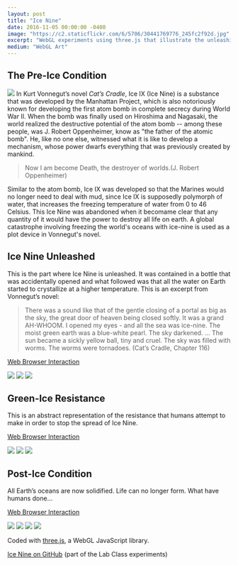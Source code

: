 ```yaml
---
layout: post
title: "Ice Nine"
date: 2016-11-05 00:00:00 -0400
image: "https://c2.staticflickr.com/6/5706/30441769776_245fc2f92d.jpg"
excerpt: "WebGL experiments using three.js that illustrate the unleashing of Ice Nine, a fictional substance from Kurt Vonnegut's novel 'Cat’s Cradle'."
medium: "WebGL Art"
---
```


## The Pre-Ice Condition

![](https://c2.staticflickr.com/6/5574/29847493484_9146a017aa_c.jpg)
In Kurt Vonnegut’s novel *Cat’s Cradle*, Ice IX (Ice Nine) is a substance that was developed by the Manhattan Project, which is also notoriously known for developing the first atom bomb in complete secrecy during World War II. When the bomb was finally used on Hiroshima and Nagasaki, the world realized the destructive potential of the atom bomb -- among these people, was J. Robert Oppenheimer, know as "the father of the atomic bomb". He, like no one else, witnessed what it is like to develop a mechanism, whose power dwarfs everything that was previously created by mankind.

>Now I am become Death, the destroyer of worlds.(J. Robert Oppenheimer)

Similar to the atom bomb, Ice IX was developed so that the Marines would no longer need to deal with mud, since Ice IX is supposedly polymorph of water, that increases the freezing temperature of water from 0 to 46 Celsius. This Ice Nine was abandoned when it becomame clear that any quantity of it would have the power to destroy all life on earth. A global catastrophe involving freezing the world's oceans with ice-nine is used as a plot device in Vonnegut's novel.


## Ice Nine Unleashed

This is the part where Ice Nine is unleashed. It was contained in a bottle that was accidentally opened and what followed was that all the water on Earth started to crystallize at a higher temperature. This is an excerpt from Vonnegut’s novel:

>There was a sound like that of the gentle closing of a portal as big as the sky, the great door of heaven being closed softly. It was a grand AH-WHOOM. I opened my eyes - and all the sea was ice-nine. The moist green earth was a blue-white pearl. The sky darkened. ... The sun became a sickly yellow ball, tiny and cruel. The sky was filled with worms. The worms were tornadoes. (Cat’s Cradle, Chapter 116)

[Web Browser Interaction](http://mbrav.github.io/Lab-FA16/13/index.html)

![](https://c2.staticflickr.com/6/5623/29847493454_f8c9841c99_c.jpg)
![](https://c2.staticflickr.com/6/5476/29845945283_6058071e42_c.jpg)
![](https://c2.staticflickr.com/6/5720/29845945323_8a3029f8a1_c.jpg)

## Green-Ice Resistance

This is an abstract representation of the resistance that humans attempt to make in order to stop the spread of Ice Nine.

[Web Browser Interaction](http://mbrav.github.io/Lab-FA16/14/index.html)

![](https://c2.staticflickr.com/6/5706/30441769776_245fc2f92d_c.jpg)
![](https://c2.staticflickr.com/6/5516/30391706841_441f95e50d_c.jpg)
![](https://c2.staticflickr.com/6/5819/29847493784_7f9b727bf9_c.jpg)

## Post-Ice Condition

All Earth’s oceans are now solidified. Life can no longer form. What have humans done...

[Web Browser Interaction](http://mbrav.github.io/Lab-FA16/15/index.html)

![](https://c2.staticflickr.com/6/5611/30441769956_5007353033_c.jpg)
![](https://c2.staticflickr.com/6/5511/30441770026_ec3031fdfc_c.jpg)
![](https://c1.staticflickr.com/9/8649/29847494004_a9dce0af9c_c.jpg)
![](https://c2.staticflickr.com/6/5592/30441770106_86c3887114_c.jpg)

Coded with [three.js](https://threejs.org/), a WebGL JavaScript library.

[Ice Nine on GitHub](https://github.com/mbrav/Lab-FA16) (part of the Lab Class experiments)
